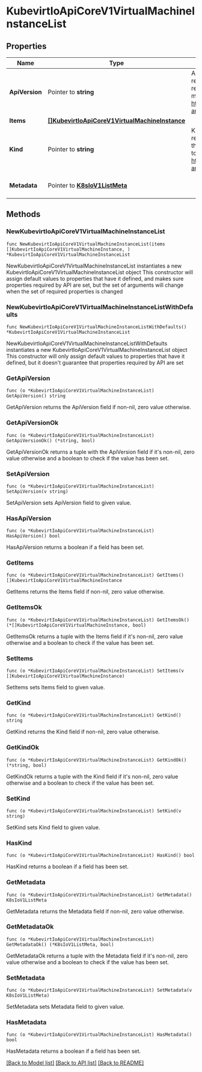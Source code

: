 # KubevirtIoApiCoreV1VirtualMachineInstanceList

## Properties

Name | Type | Description | Notes
------------ | ------------- | ------------- | -------------
**ApiVersion** | Pointer to **string** | APIVersion defines the versioned schema of this representation of an object. Servers should convert recognized schemas to the latest internal value, and may reject unrecognized values. More info: https://git.k8s.io/community/contributors/devel/sig-architecture/api-conventions.md#resources | [optional] 
**Items** | [**[]KubevirtIoApiCoreV1VirtualMachineInstance**](KubevirtIoApiCoreV1VirtualMachineInstance.md) |  | 
**Kind** | Pointer to **string** | Kind is a string value representing the REST resource this object represents. Servers may infer this from the endpoint the client submits requests to. Cannot be updated. In CamelCase. More info: https://git.k8s.io/community/contributors/devel/sig-architecture/api-conventions.md#types-kinds | [optional] 
**Metadata** | Pointer to [**K8sIoV1ListMeta**](K8sIoV1ListMeta.md) |  | [optional] [default to {}]

## Methods

### NewKubevirtIoApiCoreV1VirtualMachineInstanceList

`func NewKubevirtIoApiCoreV1VirtualMachineInstanceList(items []KubevirtIoApiCoreV1VirtualMachineInstance, ) *KubevirtIoApiCoreV1VirtualMachineInstanceList`

NewKubevirtIoApiCoreV1VirtualMachineInstanceList instantiates a new KubevirtIoApiCoreV1VirtualMachineInstanceList object
This constructor will assign default values to properties that have it defined,
and makes sure properties required by API are set, but the set of arguments
will change when the set of required properties is changed

### NewKubevirtIoApiCoreV1VirtualMachineInstanceListWithDefaults

`func NewKubevirtIoApiCoreV1VirtualMachineInstanceListWithDefaults() *KubevirtIoApiCoreV1VirtualMachineInstanceList`

NewKubevirtIoApiCoreV1VirtualMachineInstanceListWithDefaults instantiates a new KubevirtIoApiCoreV1VirtualMachineInstanceList object
This constructor will only assign default values to properties that have it defined,
but it doesn't guarantee that properties required by API are set

### GetApiVersion

`func (o *KubevirtIoApiCoreV1VirtualMachineInstanceList) GetApiVersion() string`

GetApiVersion returns the ApiVersion field if non-nil, zero value otherwise.

### GetApiVersionOk

`func (o *KubevirtIoApiCoreV1VirtualMachineInstanceList) GetApiVersionOk() (*string, bool)`

GetApiVersionOk returns a tuple with the ApiVersion field if it's non-nil, zero value otherwise
and a boolean to check if the value has been set.

### SetApiVersion

`func (o *KubevirtIoApiCoreV1VirtualMachineInstanceList) SetApiVersion(v string)`

SetApiVersion sets ApiVersion field to given value.

### HasApiVersion

`func (o *KubevirtIoApiCoreV1VirtualMachineInstanceList) HasApiVersion() bool`

HasApiVersion returns a boolean if a field has been set.

### GetItems

`func (o *KubevirtIoApiCoreV1VirtualMachineInstanceList) GetItems() []KubevirtIoApiCoreV1VirtualMachineInstance`

GetItems returns the Items field if non-nil, zero value otherwise.

### GetItemsOk

`func (o *KubevirtIoApiCoreV1VirtualMachineInstanceList) GetItemsOk() (*[]KubevirtIoApiCoreV1VirtualMachineInstance, bool)`

GetItemsOk returns a tuple with the Items field if it's non-nil, zero value otherwise
and a boolean to check if the value has been set.

### SetItems

`func (o *KubevirtIoApiCoreV1VirtualMachineInstanceList) SetItems(v []KubevirtIoApiCoreV1VirtualMachineInstance)`

SetItems sets Items field to given value.


### GetKind

`func (o *KubevirtIoApiCoreV1VirtualMachineInstanceList) GetKind() string`

GetKind returns the Kind field if non-nil, zero value otherwise.

### GetKindOk

`func (o *KubevirtIoApiCoreV1VirtualMachineInstanceList) GetKindOk() (*string, bool)`

GetKindOk returns a tuple with the Kind field if it's non-nil, zero value otherwise
and a boolean to check if the value has been set.

### SetKind

`func (o *KubevirtIoApiCoreV1VirtualMachineInstanceList) SetKind(v string)`

SetKind sets Kind field to given value.

### HasKind

`func (o *KubevirtIoApiCoreV1VirtualMachineInstanceList) HasKind() bool`

HasKind returns a boolean if a field has been set.

### GetMetadata

`func (o *KubevirtIoApiCoreV1VirtualMachineInstanceList) GetMetadata() K8sIoV1ListMeta`

GetMetadata returns the Metadata field if non-nil, zero value otherwise.

### GetMetadataOk

`func (o *KubevirtIoApiCoreV1VirtualMachineInstanceList) GetMetadataOk() (*K8sIoV1ListMeta, bool)`

GetMetadataOk returns a tuple with the Metadata field if it's non-nil, zero value otherwise
and a boolean to check if the value has been set.

### SetMetadata

`func (o *KubevirtIoApiCoreV1VirtualMachineInstanceList) SetMetadata(v K8sIoV1ListMeta)`

SetMetadata sets Metadata field to given value.

### HasMetadata

`func (o *KubevirtIoApiCoreV1VirtualMachineInstanceList) HasMetadata() bool`

HasMetadata returns a boolean if a field has been set.


[[Back to Model list]](../README.md#documentation-for-models) [[Back to API list]](../README.md#documentation-for-api-endpoints) [[Back to README]](../README.md)


